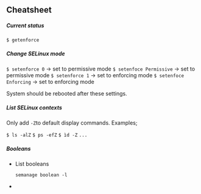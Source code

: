 ## Cheatsheet
##### Current status

`$ getenforce`

##### Change SELinux mode

`$ setenforce 0` &rarr; set to permissive mode
`$ setenfoce Permissive` &rarr; set to permissive mode
`$ setenforce 1` &rarr; set to enforcing mode
`$ setenfoce Enforcing` &rarr; set to enforcing mode

System should be rebooted after these settings.

##### List SELinux contexts

Only add `-Z`to default display commands. Examples;

`$ ls -alZ`
`$ ps -efZ`
`$ ìd -Z`
`...`

##### Booleans

* List booleans

  `semanage boolean -l`
* 
